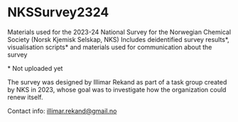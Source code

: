 # NKSSurvey2324
Materials used for the 2023-24 National Survey for the Norwegian Chemical Society (Norsk Kjemisk Selskap, NKS)
Includes deidentified survey results*, visualisation scripts* and materials used for communication about the survey

\* Not uploaded yet

The survey was designed by Illimar Rekand as part of a task group created by NKS in 2023, whose goal was to investigate how the organization could renew itself.

Contact info: illimar.rekand@gmail.no
